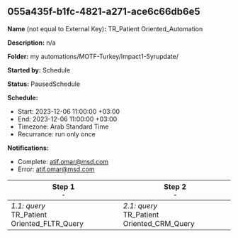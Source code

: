 ## 055a435f-b1fc-4821-a271-ace6c66db6e5

**Name** (not equal to External Key)**:** TR_Patient Oriented_Automation

**Description:** n/a

**Folder:** my automations/MOTF-Turkey/Impact1-5yrupdate/

**Started by:** Schedule

**Status:** PausedSchedule

**Schedule:**

* Start: 2023-12-06 11:00:00 +03:00
* End: 2023-12-06 11:00:00 +03:00
* Timezone: Arab Standard Time
* Recurrance: run only once

**Notifications:**

* Complete: atif.omar@msd.com
* Error: atif.omar@msd.com

| Step 1<br>_<small>-</small>_ | Step 2<br>_<small>-</small>_ |
| --- | --- |
| _1.1: query_<br>TR_Patient Oriented_FLTR_Query | _2.1: query_<br>TR_Patient Oriented_CRM_Query |
